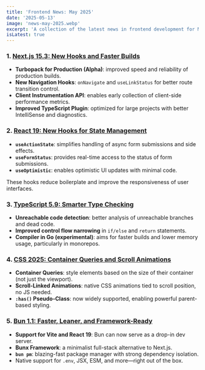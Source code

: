 ```yaml
---
title: 'Frontend News: May 2025'
date: '2025-05-13'
image: 'news-may-2025.webp'
excerpt: 'A collection of the latest news in frontend development for May 2025'
isLatest: true
---
```


### 1. [Next.js 15.3: New Hooks and Faster Builds](https://nextjs.org/blog/next-15-3)

- **Turbopack for Production (Alpha)**: improved speed and reliability of production builds.
- **New Navigation Hooks**: `onNavigate` and `useLinkStatus` for better route transition control.
- **Client Instrumentation API**: enables early collection of client-side performance metrics.
- **Improved TypeScript Plugin**: optimized for large projects with better IntelliSense and diagnostics.

### 2. [React 19: New Hooks for State Management](https://react.dev/blog/2024/12/05/react-19)

- **`useActionState`**: simplifies handling of async form submissions and side effects.
- **`useFormStatus`**: provides real-time access to the status of form submissions.
- **`useOptimistic`**: enables optimistic UI updates with minimal code.

These hooks reduce boilerplate and improve the responsiveness of user interfaces.

### 3. [TypeScript 5.9: Smarter Type Checking](https://github.com/microsoft/TypeScript/milestone/214)

- **Unreachable code detection**: better analysis of unreachable branches and dead code.
- **Improved control flow narrowing** in `if/else` and `return` statements.
- **Compiler in Go (experimental)**: aims for faster builds and lower memory usage, particularly in monorepos.

### 4. [CSS 2025: Container Queries and Scroll Animations](https://developer.chrome.com/blog/css-scroll-state-queries)

- **Container Queries**: style elements based on the size of their container (not just the viewport).
- **Scroll-Linked Animations**: native CSS animations tied to scroll position, no JS needed.
- **`:has()` Pseudo-Class**: now widely supported, enabling powerful parent-based styling.

### 5. [Bun 1.1: Faster, Leaner, and Framework-Ready](https://bun.sh/blog/bun-v1.1)

- **Support for Vite and React 19**: Bun can now serve as a drop-in dev server.
- **Bunx Framework**: a minimalist full-stack alternative to Next.js.
- **`bun pm`**: blazing-fast package manager with strong dependency isolation.
- Native support for `.env`, JSX, ESM, and more—right out of the box.
